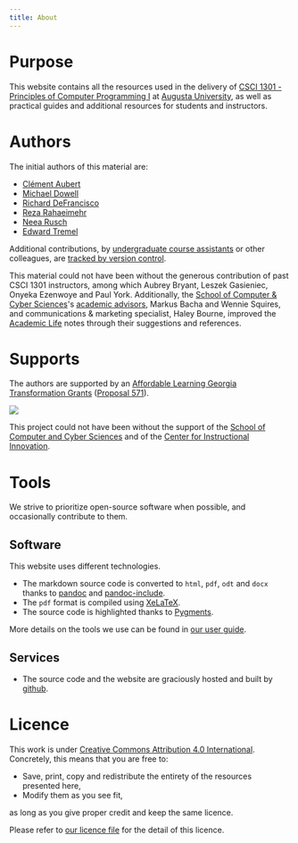 ```yaml
---
title: About
---
```


# Purpose

This website contains all the resources used in the delivery of [CSCI 1301 - Principles of Computer Programming I](http://catalog.augusta.edu/preview_course_nopop.php?catoid=27&coid=70445) at [Augusta University](https://www.augusta.edu), as well as practical guides and additional resources for students and instructors.

# Authors

The initial authors of this material are:

- [Clément Aubert](http://spots.augusta.edu/caubert/)
- [Michael Dowell](https://spots.augusta.edu/mdowell/)
- [Richard DeFrancisco](https://www.augusta.edu/faculty/directory/view.php?id=RDEFRANCISCO)
- [Reza Rahaeimehr](https://www.augusta.edu/faculty/directory/view.php?id=RRAHAEIMEHR)
- [Neea Rusch](https://nkrusch.github.io/)
- [Edward Tremel](https://edwardtremel.com/)

Additional contributions, by [undergraduate course assistants](https://csci-1301.github.io/uca.html) or other colleagues, are [tracked by version control](https://github.com/csci-1301/csci-1301.github.io/graphs/contributors).

This material could not have been without the generous contribution of past CSCI 1301 instructors, among which Aubrey Bryant, Leszek Gasieniec, Onyeka Ezenwoye and Paul York.
Additionally, the [School of Computer & Cyber Sciences](https://www.augusta.edu/ccs/)'s  [academic advisors](https://www.augusta.edu/ccs/faculty.php#Staff), Markus Bacha and Wennie Squires, and communications & marketing specialist, Haley Bourne, improved the [Academic Life](index.html#academic-life-1) notes through their suggestions and references.

# Supports

The authors are supported by an [Affordable Learning Georgia](https://www.affordablelearninggeorgia.org/) [Transformation Grants](https://www.affordablelearninggeorgia.org/about/r19_grantees) ([Proposal 571](https://www.affordablelearninggeorgia.org/assets/documents/571-proposal.docx)).

[![](../../img/ALG_Logo_hires.png)](https://www.affordablelearninggeorgia.org/)

This project could not have been without the support of the [School of Computer and Cyber Sciences](https://www.augusta.edu/ccs/) and of the [Center for Instructional Innovation](https://www.augusta.edu/innovation/).

# Tools

We strive to prioritize open-source software when possible, and occasionally contribute to them.

## Software

This website uses different technologies.

- The markdown source code is converted to `html`, `pdf`, `odt` and `docx` thanks to [pandoc](https://pandoc.org/) and [pandoc-include](https://github.com/DCsunset/pandoc-include).
- The `pdf` format is compiled using [XeLaTeX](https://tug.org/xetex/).
- The source code is highlighted thanks to [Pygments](https://pygments.org/).

More details on the tools we use can be found in [our user guide](user_guide.html#repository-maintenance).

## Services

- The source code and the website are graciously hosted and built by [github](https://github.com/).

# Licence

This work is under [Creative Commons Attribution 4.0 International](https://creativecommons.org/licenses/by/4.0/).
Concretely, this means that you are free to:

- Save, print, copy and redistribute the entirety of the resources presented here,
- Modify them as you see fit,

as long as you give proper credit and keep the same licence.


Please refer to [our licence file](https://github.com/csci-1301/csci-1301.github.io/blob/main/LICENSE.md) for the detail of this licence.

